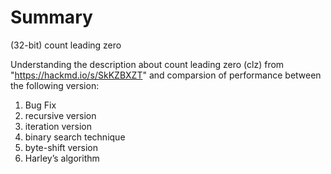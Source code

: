 # Summary
(32-bit) count leading zero

Understanding the description about count leading zero (clz) from "https://hackmd.io/s/SkKZBXZT" and comparsion of performance between the following version:

1. Bug Fix
2. recursive version
3. iteration version
4. binary search technique
5. byte-shift version
6. Harley’s algorithm

